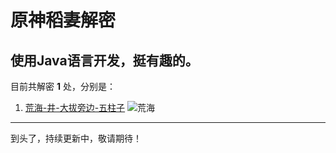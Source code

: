 # 原神稻妻解密 #
使用Java语言开发，挺有趣的。
---
目前共解密 **1** 处，分别是：
1. [荒海-井-大拔旁边-五柱子](./HuangHai)
  ![荒海](https://user-images.githubusercontent.com/62498566/210170560-c57cdf21-0833-4f0e-b955-99f36e4bfa3d.jpg)

---
到头了，持续更新中，敬请期待！
